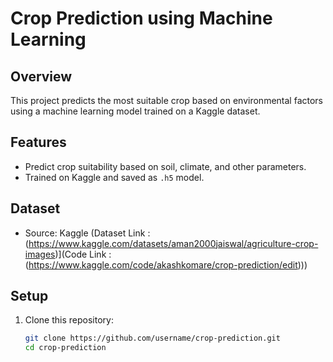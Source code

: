 # Crop Prediction using Machine Learning

## Overview
This project predicts the most suitable crop based on environmental factors using a machine learning model trained on a Kaggle dataset.

## Features
- Predict crop suitability based on soil, climate, and other parameters.
- Trained on Kaggle and saved as `.h5` model.

## Dataset
- Source: Kaggle (Dataset Link : (https://www.kaggle.com/datasets/aman2000jaiswal/agriculture-crop-images)](Code Link : (https://www.kaggle.com/code/akashkomare/crop-prediction/edit)))

## Setup
1. Clone this repository:
   ```bash
   git clone https://github.com/username/crop-prediction.git
   cd crop-prediction
